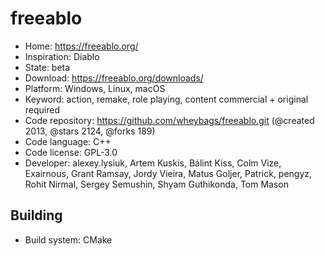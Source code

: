 # freeablo

- Home: https://freeablo.org/
- Inspiration: Diablo
- State: beta
- Download: https://freeablo.org/downloads/
- Platform: Windows, Linux, macOS
- Keyword: action, remake, role playing, content commercial + original required
- Code repository: https://github.com/wheybags/freeablo.git (@created 2013, @stars 2124, @forks 189)
- Code language: C++
- Code license: GPL-3.0
- Developer: alexey.lysiuk, Artem Kuskis, Bálint Kiss, Colm Vize, Exairnous, Grant Ramsay, Jordy Vieira, Matus Goljer, Patrick, pengyz, Rohit Nirmal, Sergey Semushin, Shyam Guthikonda, Tom Mason

## Building

- Build system: CMake
